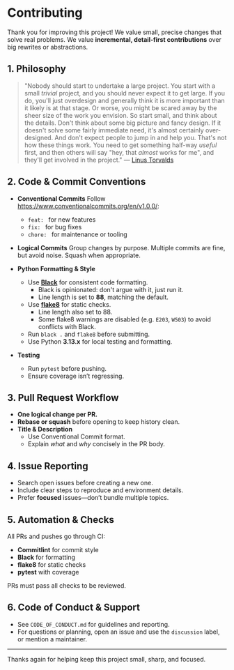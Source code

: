# Contributing

Thank you for improving this project! We value small, precise changes that solve real problems.
We value **incremental, detail‑first contributions** over big rewrites or abstractions.

## 1. Philosophy

> "Nobody should start to undertake a large project. You start with a small _trivial_ project, and you should never expect it to get large. If you do, you'll just overdesign and generally think it is more important than it likely is at that stage. Or worse, you might be scared away by the sheer size of the work you envision. So start small, and think about the details. Don't think about some big picture and fancy design. If it doesn't solve some fairly immediate need, it's almost certainly over-designed. And don't expect people to jump in and help you. That's not how these things work. You need to get something half-way _useful_ first, and then others will say "hey, that _almost_ works for me", and they'll get involved in the project." — [Linus Torvalds](https://web.archive.org/web/20050404020308/http://www.linuxtimes.net/modules.php?name=News&file=article&sid=145)

## 2. Code & Commit Conventions

- **Conventional Commits**
  Follow <https://www.conventionalcommits.org/en/v1.0.0/>:
  - `feat: ` for new features
  - `fix: ` for bug fixes
  - `chore: ` for maintenance or tooling

- **Logical Commits**
  Group changes by purpose. Multiple commits are fine, but avoid noise. Squash when appropriate.

- **Python Formatting & Style**
  - Use **[Black](https://black.readthedocs.io/)** for consistent code formatting.
    - Black is opinionated: don't argue with it, just run it.
    - Line length is set to **88**, matching the default.
  - Use **[flake8](https://flake8.pycqa.org/en/latest/)** for static checks.
    - Line length also set to 88.
    - Some flake8 warnings are disabled (e.g. `E203`, `W503`) to avoid conflicts with Black.
  - Run `black .` and `flake8` before submitting.
  - Use Python **3.13.x** for local testing and formatting.

- **Testing**
  - Run `pytest` before pushing.
  - Ensure coverage isn’t regressing.

## 3. Pull Request Workflow

- **One logical change per PR.**
- **Rebase or squash** before opening to keep history clean.
- **Title & Description**
  - Use Conventional Commit format.
  - Explain _what_ and _why_ concisely in the PR body.

## 4. Issue Reporting

- Search open issues before creating a new one.
- Include clear steps to reproduce and environment details.
- Prefer **focused** issues—don’t bundle multiple topics.

## 5. Automation & Checks

All PRs and pushes go through CI:

- **Commitlint** for commit style
- **Black** for formatting
- **flake8** for static checks
- **pytest** with coverage

PRs must pass all checks to be reviewed.

## 6. Code of Conduct & Support

- See `CODE_OF_CONDUCT.md` for guidelines and reporting.
- For questions or planning, open an issue and use the `discussion` label, or mention a maintainer.

---

Thanks again for helping keep this project small, sharp, and focused.
